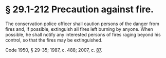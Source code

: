# § 29.1-212 Precaution against fire.

<p>The conservation police officer shall caution persons of the danger from fires and, if possible, extinguish all fires left burning by anyone. When possible, he shall notify any interested persons of fires raging beyond his control, so that the fires may be extinguished.</p><p>Code 1950, § 29-35; 1987, c. 488; 2007, c. <a href='http://lis.virginia.gov/cgi-bin/legp604.exe?071+ful+CHAP0087'>87</a>.</p>